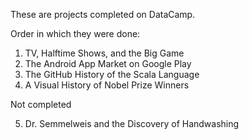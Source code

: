 These are projects completed on DataCamp. 

Order in which they were done: 

1. TV, Halftime Shows, and the Big Game
2. The Android App Market on Google Play
3. The GitHub History of the Scala Language
4. A Visual History of Nobel Prize Winners


Not completed

5. Dr. Semmelweis and the Discovery of Handwashing
